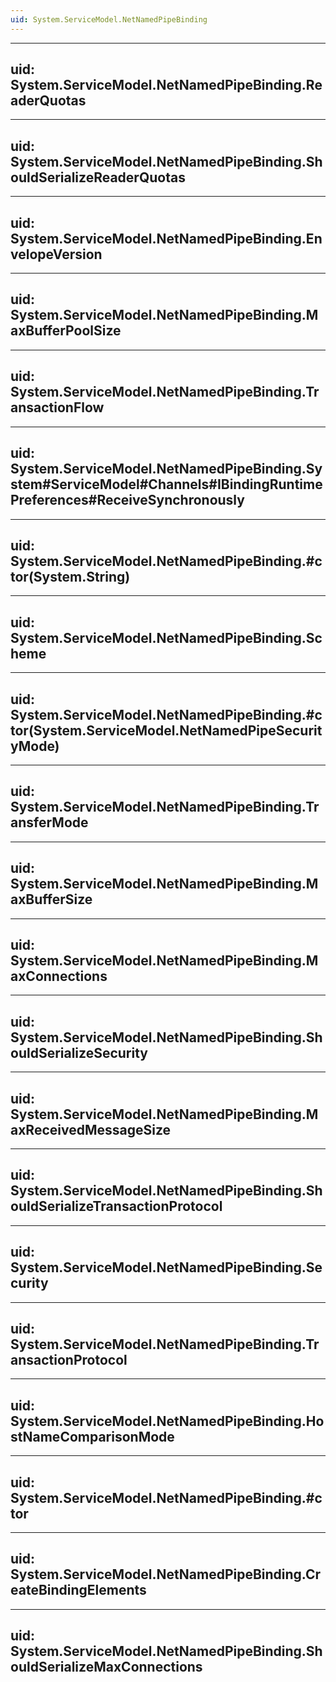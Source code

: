```yaml
---
uid: System.ServiceModel.NetNamedPipeBinding
---
```


---
uid: System.ServiceModel.NetNamedPipeBinding.ReaderQuotas
---

---
uid: System.ServiceModel.NetNamedPipeBinding.ShouldSerializeReaderQuotas
---

---
uid: System.ServiceModel.NetNamedPipeBinding.EnvelopeVersion
---

---
uid: System.ServiceModel.NetNamedPipeBinding.MaxBufferPoolSize
---

---
uid: System.ServiceModel.NetNamedPipeBinding.TransactionFlow
---

---
uid: System.ServiceModel.NetNamedPipeBinding.System#ServiceModel#Channels#IBindingRuntimePreferences#ReceiveSynchronously
---

---
uid: System.ServiceModel.NetNamedPipeBinding.#ctor(System.String)
---

---
uid: System.ServiceModel.NetNamedPipeBinding.Scheme
---

---
uid: System.ServiceModel.NetNamedPipeBinding.#ctor(System.ServiceModel.NetNamedPipeSecurityMode)
---

---
uid: System.ServiceModel.NetNamedPipeBinding.TransferMode
---

---
uid: System.ServiceModel.NetNamedPipeBinding.MaxBufferSize
---

---
uid: System.ServiceModel.NetNamedPipeBinding.MaxConnections
---

---
uid: System.ServiceModel.NetNamedPipeBinding.ShouldSerializeSecurity
---

---
uid: System.ServiceModel.NetNamedPipeBinding.MaxReceivedMessageSize
---

---
uid: System.ServiceModel.NetNamedPipeBinding.ShouldSerializeTransactionProtocol
---

---
uid: System.ServiceModel.NetNamedPipeBinding.Security
---

---
uid: System.ServiceModel.NetNamedPipeBinding.TransactionProtocol
---

---
uid: System.ServiceModel.NetNamedPipeBinding.HostNameComparisonMode
---

---
uid: System.ServiceModel.NetNamedPipeBinding.#ctor
---

---
uid: System.ServiceModel.NetNamedPipeBinding.CreateBindingElements
---

---
uid: System.ServiceModel.NetNamedPipeBinding.ShouldSerializeMaxConnections
---
